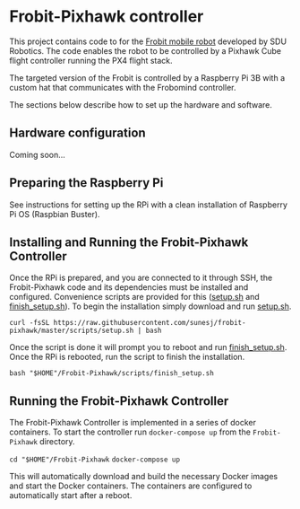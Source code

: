 # Frobit-Pixhawk controller
This project contains code to for the [Frobit mobile robot](http://frobomind.org/web/doku.php) developed by SDU Robotics. The code enables the robot to be controlled by a Pixhawk Cube flight controller running the PX4 flight stack.

The targeted version of the Frobit is controlled by a Raspberry Pi 3B with a custom hat that communicates with the Frobomind controller.

The sections below describe how to set up the hardware and software.

## Hardware configuration
Coming soon...

## Preparing the Raspberry Pi
See instructions for setting up the RPi with a clean installation of Raspberry Pi OS (Raspbian Buster).

## Installing and Running the Frobit-Pixhawk Controller
Once the RPi is prepared, and you are connected to it through SSH, the Frobit-Pixhawk code and its dependencies must be installed and configured. Convenience scripts are provided for this ([setup.sh](https://github.com/sunesj/frobit-pixhawk/blob/master/scripts/setup.sh) and [finish_setup.sh](https://github.com/sunesj/frobit-pixhawk/blob/master/scripts/finish_setup.sh)). To begin the installation simply download and run [setup.sh](https://github.com/sunesj/frobit-pixhawk/blob/master/scripts/setup.sh).

`curl -fsSL https://raw.githubusercontent.com/sunesj/frobit-pixhawk/master/scripts/setup.sh | bash`

Once the script is done it will prompt you to reboot and run [finish_setup.sh](https://github.com/sunesj/frobit-pixhawk/blob/master/scripts/finish_setup.sh). Once the RPi is rebooted, run the script to finish the installation.

`bash "$HOME"/Frobit-Pixhawk/scripts/finish_setup.sh`

## Running the Frobit-Pixhawk Controller
The Frobit-Pixhawk Controller is implemented in a series of docker containers. To start the controller run `docker-compose up` from the `Frobit-Pixhawk` directory.

`cd "$HOME"/Frobit-Pixhawk`
`docker-compose up`

This will automatically download and build the necessary Docker images and start the Docker containers. The containers are configured to automatically start after a reboot.